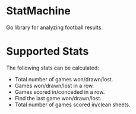 StatMachine
===========

Go library for analyzing football results.

# Supported Stats #

The following stats can be calculated:

- Total number of games won/drawn/lost.
- Games won/drawn/lost in a row.
- Games scored in/conceded in a row.
- Find the last game won/drawn/lost.
- Total number of games scored in/clean sheets.